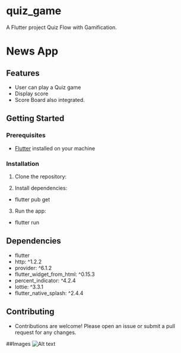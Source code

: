 # quiz_game

A  Flutter project Quiz Flow with Gamification.
# News App

## Features

- User can play a Quiz game
- Display score
- Score Board also integrated.

## Getting Started

### Prerequisites

- [Flutter](https://flutter.dev/docs/get-started/install) installed on your machine


### Installation

1. Clone the repository:

2. Install dependencies:
 - flutter pub get
3. Run the app:
 - flutter run



## Dependencies
 - flutter
 - http: ^1.2.2
 - provider: ^6.1.2
 - flutter_widget_from_html: ^0.15.3
 - percent_indicator: ^4.2.4
 - lottie: ^3.3.1
 - flutter_native_splash: ^2.4.4

## Contributing

 - Contributions are welcome! Please open an issue or submit a pull request for any changes.

##Images
    ![Alt text](https://res.cloudinary.com/demo/image/upload/sample.jpg)
